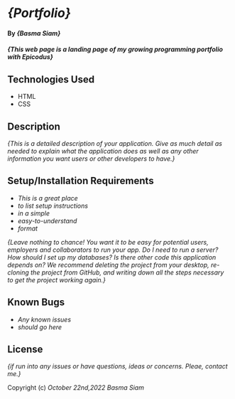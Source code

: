 # _{Portfolio}_

#### By _**{Basma Siam}**_

#### _{This web page is a landing page of my growing programming portfolio with Epicodus}_

## Technologies Used

* HTML
* CSS

## Description

_{This is a detailed description of your application. Give as much detail as needed to explain what the application does as well as any other information you want users or other developers to have.}_

## Setup/Installation Requirements

* _This is a great place_
* _to list setup instructions_
* _in a simple_
* _easy-to-understand_
* _format_

_{Leave nothing to chance! You want it to be easy for potential users, employers and collaborators to run your app. Do I need to run a server? How should I set up my databases? Is there other code this application depends on? We recommend deleting the project from your desktop, re-cloning the project from GitHub, and writing down all the steps necessary to get the project working again.}_

## Known Bugs

* _Any known issues_
* _should go here_

## License

_{if run into any issues or have questions, ideas or concerns.  Pleae, contact me.}_

Copyright (c) _October 22nd,2022_ _Basma Siam_